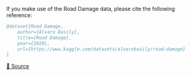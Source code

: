 If you make use of the Road Damage data, please cite the following reference:

``` bibtex 
@dataset{Road Damage,
	author={Alvaro Basily},
	title={Road Damage},
	year={2020},
	url={https://www.kaggle.com/datasets/alvarobasily/road-damage}
}
```

[🔗 Source](https://www.kaggle.com/datasets/alvarobasily/road-damage)